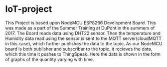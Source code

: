 # IoT-project

This Project is based upon NodeMCU ESP8266 Development Board. This was made as a part of the Summer Training at DuPont in the summers of 2017. The  Board reads data using DHT22 sensor. Then the temperature and Humidity data read using the sensor is sent to the MQTT server(cloudMQTT in this case), which further publishes the data to the topic. As our NodeMCU board is both publisher and subscriber to the topic, it recieves the data, which this time it pushes to ThingSpeak. Here the data is shown in the form of graphs of the quantity varying with time.